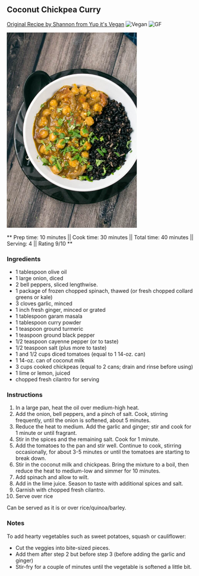 ## Coconut Chickpea Curry

[Original Recipe by Shannon from Yup it's Vegan](https://yupitsvegan.com/easy-coconut-chickpea-curry/)
![Vegan](https://img.shields.io/badge/-Vegan-brightgreen.svg)
![GF](https://img.shields.io/badge/-Gluten--free-yellow.svg)

![Picture](../img/coconut_chickpea_curry.jpg)

** Prep time: 10 minutes || Cook time: 30 minutes || Total time: 40 minutes || Serving: 4 || Rating 9/10 **

### Ingredients

- 1 tablespoon olive oil
- 1 large onion, diced
- 2 bell peppers, sliced lengthwise.
- 1 package of frozen chopped spinach, thawed (or fresh chopped collard greens or kale)
- 3 cloves garlic, minced
- 1 inch fresh ginger, minced or grated
- 1 tablespoon garam masala
- 1 tablespoon curry powder
- 1 teaspoon ground turmeric
- 1 teaspoon ground black pepper
- 1/2 teaspoon cayenne pepper (or to taste)
- 1/2 teaspoon salt (plus more to taste)
- 1 and 1/2 cups diced tomatoes (equal to 1 14-oz. can)
- 1 14-oz. can of coconut milk
- 3 cups cooked chickpeas (equal to 2 cans; drain and rinse before using)
- 1 lime or lemon, juiced
- chopped fresh cilantro for serving

### Instructions

1. In a large pan, heat the oil over medium-high heat. 
2. Add the onion, bell peppers, and a pinch of salt. Cook, stirring frequently, until the onion is softened, about 5 minutes.
3. Reduce the heat to medium. Add the garlic and ginger; stir and cook for 1 minute or until fragrant. 
4. Stir in the spices and the remaining salt. Cook for 1 minute.
5. Add the tomatoes to the pan and stir well. Continue to cook, stirring occasionally, for about 3-5 minutes or until the tomatoes are starting to break down. 
6. Stir in the coconut milk and chickpeas. Bring the mixture to a boil, then reduce the heat to medium-low and simmer for 10 minutes.
7. Add spinach and allow to wilt.
8. Add in the lime juice. Season to taste with additional spices and salt.
9. Garnish with chopped fresh cilantro.
10. Serve over rice

Can be served as it is or over rice/quinoa/barley.

### Notes
To add hearty vegetables such as sweet potatoes, squash or cauliflower: 

- Cut the veggies into bite-sized pieces. 
- Add them after step 2 but before step 3 (before adding the garlic and ginger)
- Stir-fry for a couple of minutes until the vegetable is softened a little bit. 

